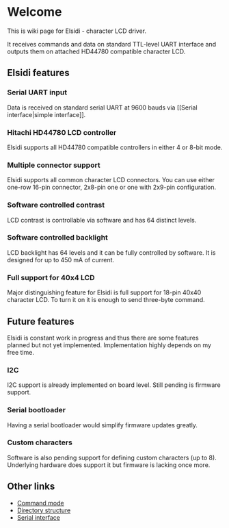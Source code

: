 # Welcome #

This is wiki page for Elsidi - character LCD driver.

It receives commands and data on standard TTL-level UART interface and outputs them on attached HD44780 compatible character LCD.


## Elsidi features ##

### Serial UART input ###

Data is received on standard serial UART at 9600 bauds via [[Serial interface|simple interface]].

### Hitachi HD44780 LCD controller ###

Elsidi supports all HD44780 compatible controllers in either 4 or 8-bit mode.

### Multiple connector support ###

Elsidi supports all common character LCD connectors. You can use either one-row 16-pin connector, 2x8-pin one or one with 2x9-pin configuration.

### Software controlled contrast ###

LCD contrast is controllable via software and has 64 distinct levels.

### Software controlled backlight ###

LCD backlight has 64 levels and it can be fully controlled by software. It is designed for up to 450 mA of current.

### Full support for 40x4 LCD ###

Major distinguishing feature for Elsidi is full support for 18-pin 40x40 character LCD. To turn it on it is enough to send three-byte command. 


## Future features ##

Elsidi is constant work in progress and thus there are some features planned but
not yet implemented. Implementation highly depends on my free time.

### I2C ###

I2C support is already implemented on board level. Still pending is firmware
support.

### Serial bootloader ###

Having a serial bootloader would simplify firmware updates greatly.

### Custom characters ###

Software is also pending support for defining custom characters (up to 8).
Underlying hardware does support it but firmware is lacking once more.


## Other links ##

* [Command mode](CommandMode.md)
* [Directory structure](DirectoryStructure.md)
* [Serial interface](SerialInterface.md)
